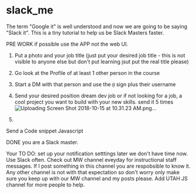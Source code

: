 # slack_me

The term "Google it" is well understood and now we are going to be saying "Slack it". This is a tiny tutorial to help us be Slack Masters faster.

PRE WORK if possible use the APP not the web UI.

1. Put a photo and your job title (just put your desired job title - this is not visible to anyone else but don't put learning jsut put the real title please)

2. Go look at the Profile of at least 1 other person in the course

3. Start a DM with that person and use the `@` sign plus their username 

4. Send your desired position dream dev job or if not looking for a job, a cool project you want to build with your new skills. 
send it 5 times 
![Uploading Screen Shot 2018-10-15 at 10.31.23 AM.png…]()

1. 
Send a Code snippet Javascript

DONE you are a Slack master. 



Your TO DO: set up your notification setttings later we don't have time now. 
Use Slack often.
Check out MW channel eveyday for instructional staff messages. If I post something in this channel you are respobsible to know it. Any other channel is not with that expectation so don't worry only make sure you keep up with our MW channel and my posts please. 
Add UTAH JS channel for more people to help. 
